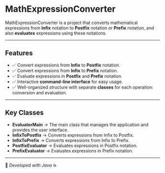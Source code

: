 # MathExpressionConverter

MathExpressionConverter is a project that converts mathematical expressions from **Infix** notation to **Postfix** notation or **Prefix** notation, and also **evaluates** expressions using these notations.

---

## Features

- ✅ Convert expressions from **Infix** to **Postfix** notation.
- ✅ Convert expressions from **Infix** to **Prefix** notation.
- ✅ Evaluate expressions in **Postfix** and **Prefix** notation.
- ✅ Interactive **command-line interface** for easy usage.
- ✅ Well-organized structure with separate **classes** for each operation: conversion and evaluation.

---

## Key Classes

- **EvaluatorMain** → The main class that manages the application and provides the user interface.
- **InfixToPostfix** → Converts expressions from Infix to Postfix.
- **InfixToPrefix** → Converts expressions from Infix to Prefix.
- **PostfixEvaluator** → Evaluates expressions in Postfix notation.
- **PrefixEvaluator** → Evaluates expressions in Prefix notation.

---

📌 _Developed with Java_ ☕
